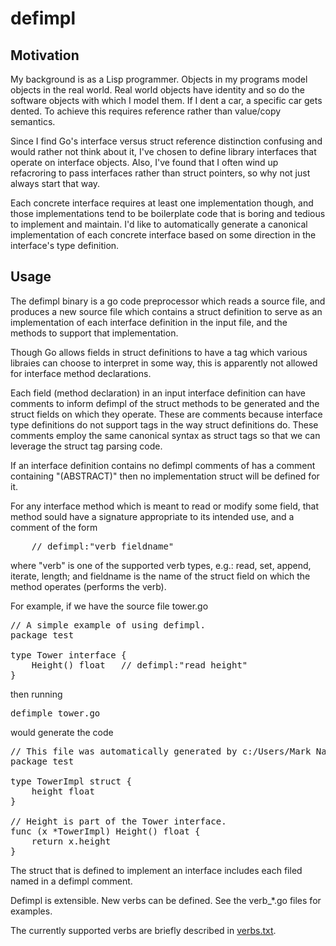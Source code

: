 <h1>defimpl</h1>


<h2>Motivation</h2>

My background is as a Lisp programmer.  Objects in my programs model
objects in the real world.  Real world objects have identity and so do
the software objects with which I model them.  If I dent a car, a
specific car gets dented.  To achieve this requires reference rather
than value/copy semantics.

Since I find Go's interface versus struct reference distinction
confusing and would rather not think about it, I've chosen to define
library interfaces that operate on interface objects.  Also, I've
found that I often wind up refacroring to pass interfaces rather than
struct pointers, so why not just always start that way.

Each concrete interface requires at least one implementation though,
and those implementations tend to be boilerplate code that is boring
and tedious to implement and maintain.  I'd like to automatically
generate a canonical implementation of each concrete interface based
on some direction in the interface's type definition.


<h2>Usage</h2>

The defimpl binary is a go code preprocessor which reads a source
file, and produces a new source file which contains a struct
definition to serve as an implementation of each interface definition
in the input file, and the methods to support that implementation.

Though Go allows fields in struct definitions to have a tag which
various libraies can choose to interpret in some way, this is
apparently not allowed for interface method declarations.

Each field (method declaration) in an input interface definition can
have comments to inform defimpl of the struct methods to be generated
and the struct fields on which they operate.  These are comments
because interface type definitions do not support tags in the way
struct definitions do.  These comments employ the same canonical
syntax as struct tags so that we can leverage the struct tag parsing
code.

If an interface definition contains no defimpl comments of has a
comment containing "(ABSTRACT)" then no implementation struct will be
defined for it.

For any interface method which is meant to read or modify some field,
that method sould have a signature appropriate to its intended use, and
a comment of the form

<pre>
	// defimpl:"verb fieldname"
</pre>

where "verb" is one of the supported verb types, e.g.: read, set,
append, iterate, length; and fieldname is the name of the struct field
on which the method operates (performs the verb).

For example, if we have the source file tower.go

<pre>
// A simple example of using defimpl.
package test

type Tower interface {
	Height() float   // defimpl:"read height"
}
</pre>

then running

<pre>
defimple tower.go
</pre>

would generate the code

<pre>
// This file was automatically generated by c:/Users/Mark Nahabedian/go/bin/defimpl.exe from c:\Users\Mark Nahabedian\go\src\defimpl\test\tower_example.go.
package test

type TowerImpl struct {
	height float
}

// Height is part of the Tower interface.
func (x *TowerImpl) Height() float {
	return x.height
}
</pre>

The struct that is defined to implement an interface includes each
filed named in a defimpl comment.

Defimpl is extensible.  New verbs can be defined.  See the verb_*.go
files for examples.

The currently supported verbs are briefly described in
[verbs.txt](./verbs.txt).
